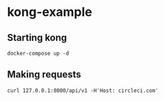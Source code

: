 # kong-example

## Starting kong
```
docker-compose up -d
```

## Making requests
```
curl 127.0.0.1:8000/api/v1 -H'Host: circleci.com'
```
